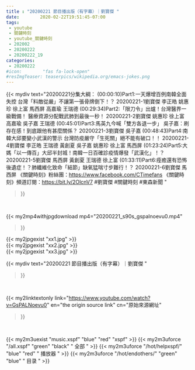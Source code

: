 ```yaml
---
title : "20200221 節目播出版（有字幕）｜劉寶傑 "
date:        2020-02-22T19:51:45-07:00
tags:
 - youtube
 - 關鍵時刻
 - youtube_關鍵時刻
 - 202002
 - 20200222
 - 20200222_19
categories:
 - 20200222
#icon:        "fas fa-lock-open"
#resImgTeaser: teaserpics/wikipedia.org/emacs-jokes.png
---
```


{{< mydiv text="20200221分集大綱：  (00:00:10)Part1:一天爆增百例南韓全面失控 台灣「料敵從嚴」不讓第一張骨牌倒下！？  20200221-1劉寶傑 李正皓 姚惠珍 徐上富 馬西屏 高嘉瑜 王瑞德  (00:29:34)Part2:「限刀令」出爐！台灣醫界一級戰備！ 醫療資源分配戰武肺到最後一秒！ 20200221-2劉寶傑 姚惠珍 徐上富 高嘉瑜 吳子嘉 王瑞德  (00:45:01)Part3:馬英九今喊「雙方各退一步」 吳子嘉：刷存在感！到底跟他有甚麼關係？ 20200221-3劉寶傑 吳子嘉  (00:48:43)Part4:南韓大邱要變小武漢的警示 台灣防疫嚴守「生死關」絕不能有破口！！  20200221-4劉寶傑 李正皓 王瑞德 黃創夏 吳子嘉 姚惠珍 徐上富 馬西屏  (01:23:24)Part5:大媽「以一傳百」大邱半封城！南韓一日百確診疫情爆發「武漢化」！？ 20200221-5劉寶傑 馬西屏 黃創夏 王瑞德 徐上富  (01:33:11)Part6:痊癒還有恐怖後遺症！？肺纖維化致命「結節」缺氧猛喘寸步難行！？ 20200221-6劉寶傑 馬西屏  《關鍵時刻》粉絲團：https://www.facebook.com/CTimefans 《關鍵時刻》頻道訂閱：https://bit.ly/2OlcnV7  #劉寶傑 #關鍵時刻  #東森新聞 "
>}}
<br>


{{< my2mp4withjpgdownload mp4="20200221_s90s_gspalnoevu0.mp4"
>}}

{{< my2jpgexist "xx1.jpg" >}}<br>
{{< my2jpgexist "xx2.jpg" >}}<br>
{{< my2jpgexist "xx3.jpg" >}}<br>



{{< mydiv text="20200221 節目播出版（有字幕）｜劉寶傑 "
>}}
<br>

{{< my2linktextonly link="https://www.youtube.com/watch?v=GsPALNoevu0"
en="the origin source link" cn="原始來源網址"
>}}


<br>

{{< my2m3uexist "music.xspf"        "blue"   "red"    "xspf" >}} {{< my2m3uforce "/all.xspf"         "green"  "black"  " 全部 " >}} {{< my2m3uforce "/hot/helpxspf/"    "blue"   "red"    " 播放器 " >}} {{< my2m3uforce "/hot/endothers/"   "green"  "blue"   " 目录 " >}} 
